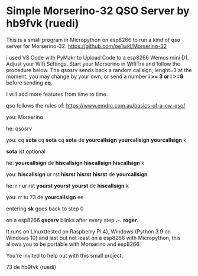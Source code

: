 # Simple Morserino-32 QSO Server by hb9fvk (ruedi)

This is a small program in Micropython on esp8266 to run a kind of qso server for Morserino-32. https://github.com/oe1wkl/Morserino-32

i used VS Code with PyMakr to Upload Code to a esp8266 Wemos mini D1. Adjust your Wifi Settings. Start your Morserino in WifiTrx and follow the procedure below. The qsosrv sends back a random callsign, lenght=3 at the moment, you may change by your own, or send a number **i >= 3 or i >=8** before sending **cq**. 

I will add more features from time to time.

qso follows the rules of: https://www.emdrc.com.au/basics-of-a-cw-qso/

you: Morserino

he: qsosrv

you: cq **sota** cq **sota** cq **sota** de **yourcallsign** **yourcallsign** **yourcallsign** k

**sota** ist optional

he: **yourcallsign** de **hiscallsign**  **hiscallsign** **hiscallsign** k


you: **hiscallsign** ur rst **hisrst** **hisrst** **hisrst** de **yourcallsign**


he: r r ur rst **yourst** **yourst**  **yourst** de **hiscallsign** k


you: rr tu 73 de **yourcallsign** ee


entering **sk** goes back to step 0


on a esp8266 **qsosrv** blinks after every step **.-.** **roger**. 

It runs on Linux(tested on Raspberry Pi 4), Windows (Python 3.9 on Windows 10) and last but not least on a esp8266 with Micropython, this allows you to be portable with Morserino and esp8266.

You're invited to help out with this small project.

73 de hb9fvk (ruedi)

